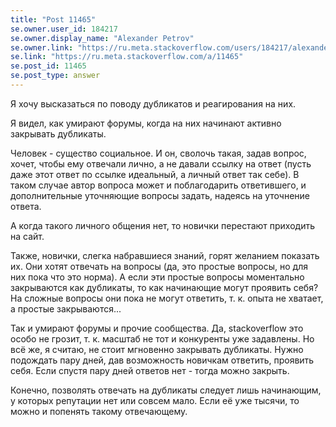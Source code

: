 ```yaml
---
title: "Post 11465"
se.owner.user_id: 184217
se.owner.display_name: "Alexander Petrov"
se.owner.link: "https://ru.meta.stackoverflow.com/users/184217/alexander-petrov"
se.link: "https://ru.meta.stackoverflow.com/a/11465"
se.post_id: 11465
se.post_type: answer
---
```

<p>Я хочу высказаться по поводу дубликатов и реагирования на них.</p>
<p>Я видел, как умирают форумы, когда на них начинают активно закрывать дубликаты.</p>
<p>Человек - существо социальное. И он, сволочь такая, задав вопрос, хочет, чтобы ему отвечали лично, а не давали ссылку на ответ (пусть даже этот ответ по ссылке идеальный, а личный ответ так себе). В таком случае автор вопроса может и поблагодарить ответившего, и дополнительные уточняющие вопросы задать, надеясь на уточнение ответа.</p>
<p>А когда такого личного общения нет, то новички перестают приходить на сайт.</p>
<p>Также, новички, слегка набравшиеся знаний, горят желанием показать их. Они хотят отвечать на вопросы (да, это простые вопросы, но для них пока что это норма). А если эти простые вопросы моментально закрываются как дубликаты, то как начинающие могут проявить себя? На сложные вопросы они пока не могут ответить, т. к. опыта не хватает, а простые закрываются...</p>
<p>Так и умирают форумы и прочие сообщества. Да, stackoverflow это особо не грозит, т. к. масштаб не тот и конкуренты уже задавлены. Но всё же, я считаю, не стоит мгновенно закрывать дубликаты. Нужно подождать пару дней, дав возможность новичкам ответить, проявить себя. Если спустя пару дней ответов нет - тогда можно закрыть.</p>
<p>Конечно, позволять отвечать на дубликаты следует лишь начинающим, у которых репутации нет или совсем мало. Если её уже тысячи, то можно и попенять такому отвечающему.</p>
